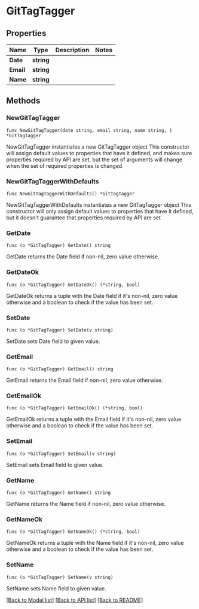 # GitTagTagger

## Properties

Name | Type | Description | Notes
------------ | ------------- | ------------- | -------------
**Date** | **string** |  | 
**Email** | **string** |  | 
**Name** | **string** |  | 

## Methods

### NewGitTagTagger

`func NewGitTagTagger(date string, email string, name string, ) *GitTagTagger`

NewGitTagTagger instantiates a new GitTagTagger object
This constructor will assign default values to properties that have it defined,
and makes sure properties required by API are set, but the set of arguments
will change when the set of required properties is changed

### NewGitTagTaggerWithDefaults

`func NewGitTagTaggerWithDefaults() *GitTagTagger`

NewGitTagTaggerWithDefaults instantiates a new GitTagTagger object
This constructor will only assign default values to properties that have it defined,
but it doesn't guarantee that properties required by API are set

### GetDate

`func (o *GitTagTagger) GetDate() string`

GetDate returns the Date field if non-nil, zero value otherwise.

### GetDateOk

`func (o *GitTagTagger) GetDateOk() (*string, bool)`

GetDateOk returns a tuple with the Date field if it's non-nil, zero value otherwise
and a boolean to check if the value has been set.

### SetDate

`func (o *GitTagTagger) SetDate(v string)`

SetDate sets Date field to given value.


### GetEmail

`func (o *GitTagTagger) GetEmail() string`

GetEmail returns the Email field if non-nil, zero value otherwise.

### GetEmailOk

`func (o *GitTagTagger) GetEmailOk() (*string, bool)`

GetEmailOk returns a tuple with the Email field if it's non-nil, zero value otherwise
and a boolean to check if the value has been set.

### SetEmail

`func (o *GitTagTagger) SetEmail(v string)`

SetEmail sets Email field to given value.


### GetName

`func (o *GitTagTagger) GetName() string`

GetName returns the Name field if non-nil, zero value otherwise.

### GetNameOk

`func (o *GitTagTagger) GetNameOk() (*string, bool)`

GetNameOk returns a tuple with the Name field if it's non-nil, zero value otherwise
and a boolean to check if the value has been set.

### SetName

`func (o *GitTagTagger) SetName(v string)`

SetName sets Name field to given value.



[[Back to Model list]](../README.md#documentation-for-models) [[Back to API list]](../README.md#documentation-for-api-endpoints) [[Back to README]](../README.md)


